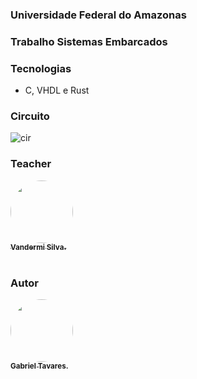 ### Universidade Federal do Amazonas
### Trabalho Sistemas Embarcados

### Tecnologias
- C, VHDL e Rust

### Circuito
![cir](https://user-images.githubusercontent.com/82974806/136642775-5f337010-a01f-4170-82f9-be685092b180.png)

### Teacher

<div>
  <a href="https://github.com/vandermi">
  <img style="border-radius: 50%;" src="https://github.com/vandermi.png" width="100px;" alt=""/>
  <br />
  <sub><b>Vandermi Silva.</b></sub></a>
</div>

<br/>

### Autor

<div>
  <a href="https://github.com/gabrieltav">
  <img style="border-radius: 50%;" src="https://github.com/gabrieltav.png" width="100px;" alt=""/>
  <br />
  <sub><b>Gabriel Tavares.</b></sub></a>
</div>

<br/>

